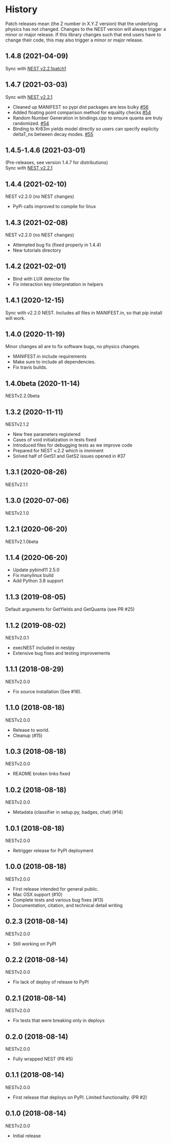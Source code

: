 
History
=======

Patch releases mean (the Z number in X.Y.Z version) that the underlying physics has not changed.  Changes to the NEST version will always trigger a minor or major release.  If this library changes such that end users have to change their code, this may also trigger a minor or major release.

1.4.8 (2021-04-09)
-----------------
Sync with [NEST v2.2.1patch1](https://github.com/NESTCollaboration/nest/releases/tag/v2.2.1patch1)

1.4.7 (2021-03-03)
-----------------
Sync with [NEST v2.2.1](https://github.com/NESTCollaboration/nest/releases/tag/v2.2.1)
  * Cleaned up MANIFEST so pypi dist packages are less bulky
    [#56](https://github.com/NESTCollaboration/nestpy/pull/56)
  * Added floating point comparison method for equality checks
    [#54](https://github.com/NESTCollaboration/nestpy/pull/54)
  * Random Number Generation in bindings.cpp to ensure quanta are truly randomized.
    [#54](https://github.com/NESTCollaboration/nestpy/pull/54)
  * Binding to Kr83m yields model directly so users can specify explicity deltaT_ns between decay modes.
    [#55](https://github.com/NESTCollaboration/nestpy/pull/55)
    
1.4.5-1.4.6 (2021-03-01)
-----------------
(Pre-releases, see version 1.4.7 for distributions)
<br>
Sync with [NEST v2.2.1](https://github.com/NESTCollaboration/nest/releases/tag/v2.2.1)

1.4.4 (2021-02-10)
-----------------
NEST v2.2.0 (no NEST changes)
  * PyPi calls improved to compile for linux

1.4.3 (2021-02-08)
-----------------
NEST v2.2.0 (no NEST changes)
  * Attempted bug fix (fixed properly in 1.4.4)
  * New tutorials directory

1.4.2 (2021-02-01)
-----------------
  * Bind with LUX detector file 
  * Fix interaction key interpretation in helpers

1.4.1 (2020-12-15)
-----------------
Sync with v2.2.0 NEST. 
Includes all files in MANIFEST.in, so that pip install will work.

1.4.0 (2020-11-19)
-----------------
Minor changes all are to fix software bugs, no physics changes. 

  * MANIFEST.in include requirements
  * Make sure to include all dependencies. 
  * Fix travis builds. 

1.4.0beta (2020-11-14)
-----------------

NESTv2.2.0beta

1.3.2 (2020-11-11)
-----------------

NESTv2.1.2
  * New free parameters registered
  * Cases of void initialization in tests fixed
  * Introduced files for debugging tests as we improve code
  * Prepared for NEST v.2.2 which is imminent
  * Solved half of GetS1 and GetS2 issues opened in #37


1.3.1 (2020-08-26)
-----------------

NESTv2.1.1

1.3.0 (2020-07-06)
------------------

NESTv2.1.0

1.2.1 (2020-06-20)
------------------

NESTv2.1.0beta

1.1.4 (2020-06-20)
------------------

* Update pybind11 2.5.0
* Fix manylinux build 
* Add Python 3.8 support

1.1.3 (2019-08-05)
------------------

Default arguments for GetYields and GetQuanta (see PR #25)


1.1.2 (2019-08-02)
------------------

NESTv2.0.1

* execNEST included in nestpy
* Extensive bug fixes and testing improvements

1.1.1 (2018-08-29)
------------------

NESTv2.0.0

* Fix source installation (See #16).

1.1.0 (2018-08-18)
------------------

NESTv2.0.0

* Release to world.
* Cleanup (#15)

1.0.3 (2018-08-18)
------------------

NESTv2.0.0

* README broken links fixed

1.0.2 (2018-08-18)
------------------

NESTv2.0.0

* Metadata (classifier in setup.py, badges, chat) (#14)

1.0.1 (2018-08-18)
------------------

NESTv2.0.0

* Retrigger release for PyPI deployment

1.0.0 (2018-08-18)
------------------

NESTv2.0.0

* First release intended for general public.
* Mac OSX support (#10)
* Complete tests and various bug fixes (#13)
* Documentation, citation, and technical detail writing


0.2.3 (2018-08-14)
------------------

NESTv2.0.0

* Still working on PyPI

0.2.2 (2018-08-14)
------------------

NESTv2.0.0

* Fix lack of deploy of release to PyPI

0.2.1 (2018-08-14)
------------------

NESTv2.0.0

* Fix tests that were breaking only in deploys

0.2.0 (2018-08-14)
------------------

NESTv2.0.0

* Fully wrapped NEST (PR #5)

0.1.1 (2018-08-14)
------------------

NESTv2.0.0

* First release that deploys on PyPI. Limited functionality. (PR #2)

0.1.0 (2018-08-14)
------------------

NESTv2.0.0

* Initial release
